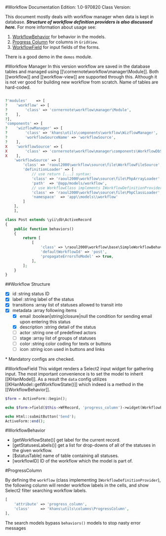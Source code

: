 #Workflow
Documentation Edition: 1.0-970820
Class Version: 


This document mostly deals with workflow manager when data is kept in database.
*__Structure of workflow definition providers is also discussed here.__*
For more information about usage see:
1. [WorkflowBehavior](behaviors-workflow-behavior.md) for behavior in the models.
1. [Progress Column](workflow.md#ProgressColumn) for columns in `GridView`.
1. [WorkflowField](widgets-workflow-field.md) for input fields of the forms.

There is a good demo in the `demos` module.

#Workflow Manager
In this version workflow are saved in the database tables and managed using [[\cornernote\workflow\manager\Module]].
Both [[workflow]] and [[workflow-view]] are supported through this.
Although it is not ver good for building new workflow from scratch. 
Name of tables are hard-coded.

```php

?'modules'    => [
?    'workflow' => [
?        'class' => 'cornernote\workflow\manager\Module',
?    ],
?],
'components' => [
?    'wizflowManager' => [
?        'class' => 'khans\utils\components\workflow\WizflowManager',
?        'workflowSourceName' => 'workflowSource',
?    ],
X    'workflowSource' => [
X        'class' => 'cornernote\workflow\manager\components\WorkflowDbSource',
X    ],
    'workflowSource' => [
        'class' => 'raoul2000\workflow\source\file\WorkflowFileSource',
        'definitionLoader' => [
            // use return [...] syntax:
            'class' => 'raoul2000\workflow\source\file\PhpArrayLoader',
            'path'  => '@app/models/workflow',
            // use WorkflowClass implements IWorkflowDefinitionProvider syntax:
            'class' => 'raoul2000\workflow\source\file\PhpClassLoader',
            'namespace'  => 'app\\models\\workflow'
        ]
    ],
    ],
```

```php
class Post extends \yii\db\ActiveRecord
{
    public function behaviors()
    {
        return [
            [
                'class' => \raoul2000\workflow\base\SimpleWorkflowBehavior::className(),
                'defaultWorkflowId' => 'post',
                'propagateErrorsToModel' => true,
            ],
        ];
    }
}
```

##Workflow Structure
- [x] id :string status ID
- [x] label :string label of the status
- [x] transitions :array list of statuses allowed to transit into
- [x] metadata :array following items
   + [x] email :boolean|string|closure|null the condition for sending email upon entering this status
   + [x] description :string detail of the status
   + [ ] actor :string one of predefined actors
   + [ ] stage :array list of groups of statuses
   + [ ] color :string color coding for texts or buttons
   + [ ] icon :string icon used in buttons and links
   
\* Mandatory configs are checked. 

#WorkflowField
This widget renders a Select2 input widget for gathering input. 
The most important convenience is to set the model to inherit [[KHanModel]].
 As a result the `data` config utilizes [[KHanModel::getWorkflowState()]] which indeed is a method in the [[WorkflowBehavior]].

```php
$form = ActiveForm::begin();

echo $form->field($this->WFRecord, 'progress_column')->widget(WorkflowField::class, []);

echo Html::submitButton('Send');
ActiveForm::end();
```

#WorkflowBehavior

+ [getWorkflowState()] get label for the current record.
+ [getStatusesLabels()] get a list for drop-downs of all of the statuses in the given workflow.
+ [$statusTable] name of table containing all statuses. 
+ [workflowID] ID of the workflow which the model is part of.


#ProgressColumn

By defining the `workflow` (class implementing `IWorkflowDefinitionProvider`),
the following column will render workflow labels in the cells, 
and show Select2 filter searching workflow labels. 

```php
[
    'attribute' => 'progress_column',
    'class'     => 'khans\utils\columns\ProgressColumn',
],
```

The search models bypass `behaviors()` models to stop nasty error messages
